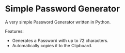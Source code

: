 # Simple Password Generator

A very simple Password Generator written in Python.

Features:
- Generates a Password with up to 72 characters.
- Automatically copies it to the Clipboard.
